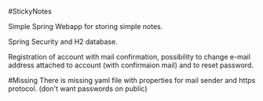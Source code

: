 #StickyNotes

Simple Spring Webapp for storing simple notes.

Spring Security and H2 database.

Registration of account with mail confirmation,
possibility to change e-mail address attached to account 
(with confirmaion mail)
and to reset password.

#Missing
There is missing yaml file 
with properties for mail sender and https protocol.
(don't want passwords on public)
